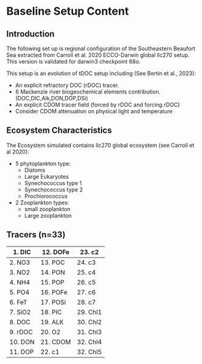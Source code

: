 # Baseline Setup Content

## Introduction

The following set up is regional configuration of the Southeastern Beaufort Sea extracted from Carroll et al. 2020 ECCO-Darwin global llc270 setup. This version is validated for darwin3 checkpoint 68o.

This setup is an evolution of tDOC setup including (See Bertin et al., 2023):
- An explicit refractory DOC (rDOC) tracer.
- 6 Mackenzie river biogeochemical elements contribution. (DOC,DIC,Alk,DON,DOP,DSi)
- An explicit CDOM tracer field (forced by rDOC and forcing rDOC)
- Consider CDOM attenuation on physical light and temperature

## Ecosystem Characteristics

The Ecosystem simulated contains llc270 global ecosystem (see Carroll et al 2020):
- 5 phytoplankton type:
  - Diatoms
  - Large Eukaryotes
  - Synechococcus type 1
  - Synechococcus type 2
  - Prochlorococcus
- 2 Zooplankton types:
  - small zooplankton
  - Large zooplankton

## Tracers (n=33)

|1. DIC  | 12. DOFe | 23. c2   |
| ------ | -------- | -------- |
|2. NO3  | 13. POC  | 24. c3   |
|3. NO2  | 14. PON  | 25. c4   |
|4. NH4  | 15. POP  | 26. c5   |
|5. PO4  | 16. POFe | 27. c6   |
|6. FeT  | 17. POSi | 28. c7   |
|7. SiO2 | 18. PIC  | 29. Chl1 |
|8. DOC  | 19. ALK  | 30. Chl2 |
|9. rDOC | 20. O2   | 31. Chl3 |
|10. DON | 21. CDOM | 32. Chl4 |
|11. DOP | 22. c1   | 32. Chl5 |

